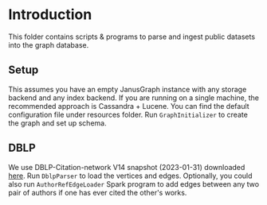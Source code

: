# Introduction

This folder contains scripts & programs to parse and ingest
public datasets into the graph database.

## Setup

This assumes you have an empty JanusGraph instance with any storage backend and
any index backend. If you are running on a single machine, the recommended approach
is Cassandra + Lucene. You can find the default configuration file under resources
folder. Run `GraphInitializer` to create the graph and set up schema.

## DBLP

We use DBLP-Citation-network V14 snapshot (2023-01-31) downloaded [here](https://www.aminer.org/citation).
Run `DblpParser` to load the vertices and edges. Optionally, you could also run `AuthorRefEdgeLoader` Spark
program to add edges between any two pair of authors if one has ever cited the other's works.